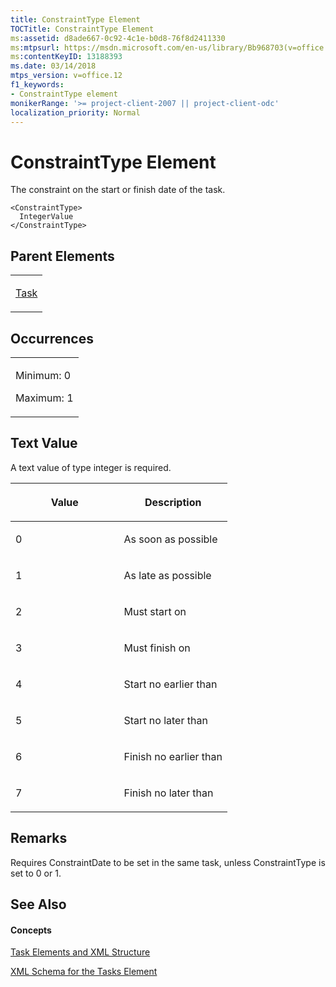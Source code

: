 ```yaml
---
title: ConstraintType Element
TOCTitle: ConstraintType Element
ms:assetid: d8ade667-0c92-4c1e-b0d8-76f8d2411330
ms:mtpsurl: https://msdn.microsoft.com/en-us/library/Bb968703(v=office.12)
ms:contentKeyID: 13188393
ms.date: 03/14/2018
mtps_version: v=office.12
f1_keywords:
- ConstraintType element
monikerRange: '>= project-client-2007 || project-client-odc'
localization_priority: Normal
---
```


# ConstraintType Element




The constraint on the start or finish date of the task.

    <ConstraintType>
      IntegerValue
    </ConstraintType>

## Parent Elements

<table>
<colgroup>
<col style="width: 100%" />
</colgroup>
<tbody>
<tr class="odd">
<td><p><a href="task-element.md">Task</a></p></td>
</tr>
</tbody>
</table>

## Occurrences

<table>
<colgroup>
<col style="width: 100%" />
</colgroup>
<tbody>
<tr class="odd">
<td><p>Minimum: 0</p>
<p>Maximum: 1</p></td>
</tr>
</tbody>
</table>

## Text Value

A text value of type integer is required.

<table>
<colgroup>
<col style="width: 50%" />
<col style="width: 50%" />
</colgroup>
<thead>
<tr class="header">
<th><p>Value</p></th>
<th><p>Description</p></th>
</tr>
</thead>
<tbody>
<tr class="odd">
<td><p>0</p></td>
<td><p>As soon as possible</p></td>
</tr>
<tr class="even">
<td><p>1</p></td>
<td><p>As late as possible</p></td>
</tr>
<tr class="odd">
<td><p>2</p></td>
<td><p>Must start on</p></td>
</tr>
<tr class="even">
<td><p>3</p></td>
<td><p>Must finish on</p></td>
</tr>
<tr class="odd">
<td><p>4</p></td>
<td><p>Start no earlier than</p></td>
</tr>
<tr class="even">
<td><p>5</p></td>
<td><p>Start no later than</p></td>
</tr>
<tr class="odd">
<td><p>6</p></td>
<td><p>Finish no earlier than</p></td>
</tr>
<tr class="even">
<td><p>7</p></td>
<td><p>Finish no later than</p></td>
</tr>
</tbody>
</table>

## Remarks

Requires ConstraintDate to be set in the same task, unless ConstraintType is set to 0 or 1.

## See Also

#### Concepts

[Task Elements and XML Structure](task-elements-and-xml-structure.md)

[XML Schema for the Tasks Element](xml-schema-for-the-tasks-element.md)

